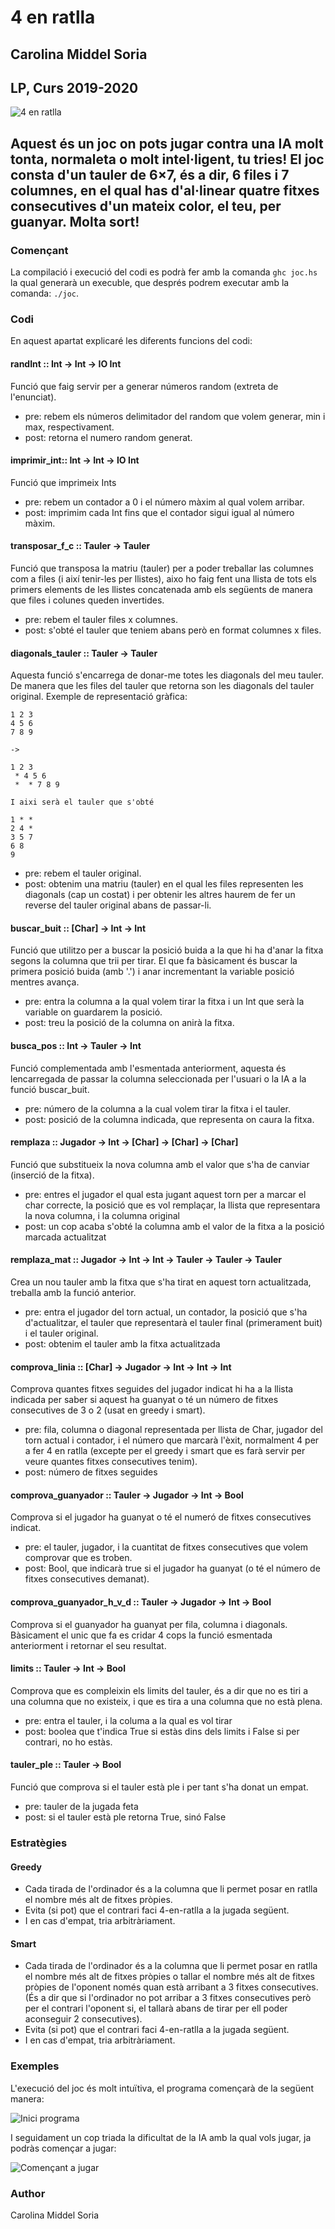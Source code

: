
# 4 en ratlla
## Carolina Middel Soria
## LP, Curs 2019-2020

![4 en ratlla](https://img.utdstc.com/screen/1/4-en-raya-1.jpg)

## Aquest és un joc on pots jugar contra una IA molt tonta, normaleta o molt intel·ligent, tu tries! El joc consta d'un tauler de 6×7, és a dir, 6 files i 7 columnes, en el qual has d'al·linear quatre fitxes consecutives d'un mateix color, el teu, per guanyar. Molta sort!


### Començant
La compilació i execució del codi es podrà fer amb la comanda `ghc joc.hs` la qual generarà un execuble, que després podrem executar amb la comanda: `./joc`.

### Codi
En aquest apartat explicaré les diferents funcions del codi:

#### randInt :: Int -> Int -> IO Int
Funció que faig servir per a generar números random (extreta de l'enunciat).
- pre: rebem els números delimitador del random que volem generar, min i max, respectivament.
- post: retorna el numero random generat.

#### imprimir_int:: Int -> Int -> IO Int
Funció que imprimeix Ints
- pre: rebem un contador a 0 i el número màxim al qual volem arribar.
- post: imprimim cada Int fins que el contador sigui igual al número màxim.

#### transposar_f_c :: Tauler -> Tauler
Funció que transposa la matriu (tauler) per a poder treballar las columnes com a files (i així tenir-les per llistes), aixo ho faig fent una llista de tots els primers elements de les llistes concatenada amb els següents de manera que files i colunes queden invertides.
- pre: rebem el tauler files x columnes.
- post: s'obté el tauler que teniem abans però en format columnes x files.

#### diagonals_tauler :: Tauler -> Tauler
Aquesta funció s'encarrega de donar-me totes les diagonals del meu tauler. De manera que les files del tauler que retorna son les diagonals del tauler original. Exemple de representació gràfica:

```
1 2 3
4 5 6
7 8 9

->

1 2 3
 * 4 5 6
 *  * 7 8 9
 
I aixi serà el tauler que s'obté

1 * *
2 4 *
3 5 7
6 8
9

```

- pre: rebem el tauler original.
- post: obtenim una matriu (tauler) en el qual les files representen les diagonals (cap un costat) i per obtenir les altres haurem de fer un reverse del tauler original abans de passar-li.

#### buscar_buit :: [Char] -> Int -> Int
Funció que utilitzo per a buscar la posició buida a la que hi ha d'anar la fitxa segons la columna que trii per tirar. El que fa bàsicament és buscar la primera posició buida (amb '.') i anar incrementant la variable posició mentres avança.
- pre: entra la columna a la qual volem tirar la fitxa i un Int que serà la variable on guardarem la posició.
- post: treu la posició de la columna on anirà la fitxa.

#### busca_pos :: Int -> Tauler -> Int
Funció complementada amb l'esmentada anteriorment, aquesta és lencarregada de passar la columna seleccionada per l'usuari o la IA a la funció buscar_buit.
- pre: número de la columna a la cual volem tirar la fitxa i el tauler.
- post: posició de la columna indicada, que representa on caura la fitxa.

#### remplaza :: Jugador -> Int -> [Char] -> [Char] -> [Char]
Funció que substitueix la nova columna amb el valor que s'ha de canviar (inserció de la fitxa).
- pre: entres el jugador el qual esta jugant aquest torn per a marcar el char correcte, la posició que es vol remplaçar, la llista que representara la nova columna, i la columna original
- post: un cop acaba s'obté la columna amb el valor de la fitxa a la posició marcada actualitzat

#### remplaza_mat :: Jugador -> Int -> Int -> Tauler -> Tauler -> Tauler
Crea un nou tauler amb la fitxa que s'ha tirat en aquest torn actualitzada, treballa amb la funció anterior.
- pre: entra el jugador del torn actual, un contador, la posició que s'ha d'actualitzar, el tauler que representarà el tauler final (primerament buit) i el tauler original.
- post: obtenim el tauler amb la fitxa actualitzada

#### comprova_linia :: [Char] -> Jugador -> Int -> Int -> Int
Comprova quantes fitxes seguides del jugador indicat hi ha a la llista indicada per saber si aquest ha guanyat o té un número de fitxes consecutives de 3 o 2 (usat en greedy i smart).
- pre: fila, columna o diagonal representada per llista de Char, jugador del torn actual i contador, i el número que marcarà l'èxit, normalment 4 per a fer 4 en ratlla (excepte per el greedy i smart que es farà servir per veure quantes fitxes consecutives tenim).
- post: número de fitxes seguides

#### comprova_guanyador :: Tauler -> Jugador -> Int -> Bool
Comprova si el jugador ha guanyat o té el numeró de fitxes consecutives indicat.
- pre: el tauler, jugador, i la cuantitat de fitxes consecutives que volem comprovar que es troben.
- post: Bool, que indicarà true si el jugador ha guanyat (o té el número de fitxes consecutives demanat).

#### comprova_guanyador_h_v_d :: Tauler -> Jugador -> Int -> Bool
Comprova si el guanyador ha guanyat per fila, columna i diagonals. Bàsicament el unic que fa es cridar 4 cops la funció esmentada anteriorment i retornar el seu resultat.

#### limits :: Tauler -> Int -> Bool
Comprova que es compleixin els limits del tauler, és a dir que no es tiri a una columna que no existeix, i que es tira a una columna que no està plena.
- pre: entra el tauler, i la columa a la qual es vol tirar
- post: boolea que t'indica True si estàs dins dels limits i False si per contrari, no ho estàs.

#### tauler_ple :: Tauler -> Bool
Funció que comprova si el tauler està ple i per tant s'ha donat un empat.
- pre: tauler de la jugada feta
- post: si el tauler està ple retorna True, sinó False



### Estratègies

#### Greedy

- Cada tirada de l'ordinador és a la columna que li permet posar en ratlla el nombre més alt de fitxes pròpies.
- Evita (si pot) que el contrari faci 4-en-ratlla a la jugada següent.
- I en cas d'empat, tria arbitràriament.


#### Smart

- Cada tirada de l'ordinador és a la columna que li permet posar en ratlla el nombre més alt de fitxes pròpies o tallar el nombre més alt de fitxes pròpies de l'oponent només quan està arribant a 3 fitxes consecutives. (És a dir que si l'ordinador no pot arribar a 3 fitxes consecutives però per el contrari l'oponent si, el tallarà abans de tirar per ell poder aconseguir 2 consecutives).
- Evita (si pot) que el contrari faci 4-en-ratlla a la jugada següent.
- I en cas d'empat, tria arbitràriament.


### Exemples
L'execució del joc és molt intuïtiva, el programa començarà de la següent manera:

![Inici programa](inici.png "Inici del programa")

I seguidament un cop triada la dificultat de la IA amb la qual vols jugar, ja podràs començar a jugar:

![Començant a jugar](comença.png "Començant a jugar")


### Author
Carolina Middel Soria

